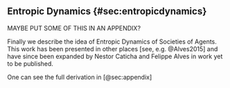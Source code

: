 
## Entropic Dynamics {#sec:entropicdynamics}

MAYBE PUT SOME OF THIS IN AN APPENDIX?

<!-- Well, at least entropic dynamics of societies! Others have done this, such as [see @Alves2016; @Ipek2018] -->

Finally we describe the idea of Entropic Dynamics of Societies of Agents. This work has been presented in other places [see, e.g. @Alves2015] and have since been expanded by Nestor Caticha and Felippe Alves in work yet to be published.

One can see the full derivation in [@sec:appendix]

